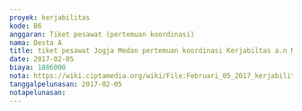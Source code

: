 ```yaml
---
proyek: kerjabilitas
kode: B6
anggaran: Tiket pesawat (pertemuan koordinasi)
nama: Desta A
title: tiket pesawat Jogja Medan pertemuan koordinasi Kerjabiltas a.n M. Akbar Pribadi
date: 2017-02-05
biaya: 1886000
nota: https://wiki.ciptamedia.org/wiki/File:Februari_05_2017_kerjabilitas_B6_tiket_jogja_medan_akbar.pdf
tanggalpelunasan: 2017-02-05
notapelunasan:
---
```

